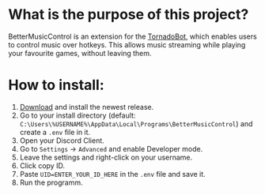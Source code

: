# What is the purpose of this project?
BetterMusicControl is an extension for the [TornadoBot](https://github.com/staubtornado/tornado-bot), which enables 
users to control music over hotkeys. This allows music streaming while playing your favourite games, without leaving 
them.

# How to install:
1. [Download](https://github.com/staubtornado/BetterMusicControl/releases) and install the newest release.
2. Go to your install directory (default: `C:\Users\%USERNAME%\AppData\Local\Programs\BetterMusicControl`) and create a `.env` file in it.
3. Open your Discord Client.
4. Go to `Settings` -> `Advanced` and enable Developer mode.
5. Leave the settings and right-click on your username.
6. Click copy ID.
7. Paste `UID=ENTER_YOUR_ID_HERE` in the `.env` file and save it.
8. Run the programm.